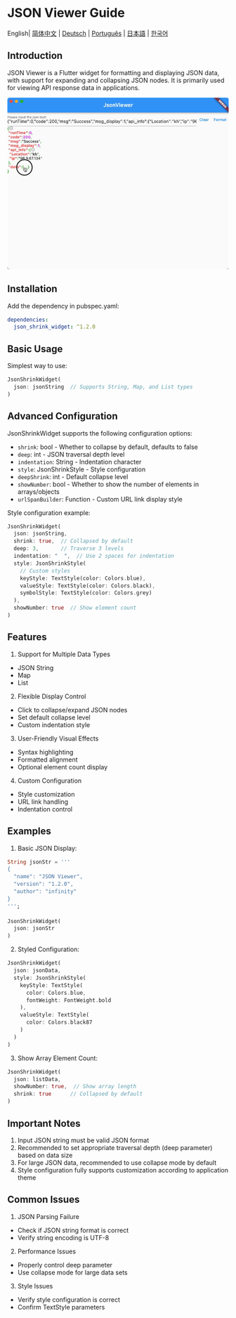 # JSON Viewer Guide

English| [简体中文](guide_cn.md) | [Deutsch](guide_de.md) | [Português](guide_pt.md) | [日本語](guide_jp.md) | [한국어](guide_kr.md)

## Introduction

JSON Viewer is a Flutter widget for formatting and displaying JSON data, with support for expanding and collapsing JSON nodes. It is primarily used for viewing API response data in applications.

![Alt](pics/show.gif)

## Installation

Add the dependency in pubspec.yaml:

```yaml
dependencies:
  json_shrink_widget: ^1.2.0
```

## Basic Usage

Simplest way to use:

```dart
JsonShrinkWidget(
  json: jsonString  // Supports String, Map, and List types
)
```

## Advanced Configuration

JsonShrinkWidget supports the following configuration options:

- `shrink`: bool - Whether to collapse by default, defaults to false
- `deep`: int - JSON traversal depth level
- `indentation`: String - Indentation character
- `style`: JsonShrinkStyle - Style configuration
- `deepShrink`: int - Default collapse level
- `showNumber`: bool - Whether to show the number of elements in arrays/objects
- `urlSpanBuilder`: Function - Custom URL link display style

Style configuration example:

```dart
JsonShrinkWidget(
  json: jsonString,
  shrink: true,  // Collapsed by default
  deep: 3,       // Traverse 3 levels
  indentation: "  ",  // Use 2 spaces for indentation
  style: JsonShrinkStyle(
    // Custom styles
    keyStyle: TextStyle(color: Colors.blue),
    valueStyle: TextStyle(color: Colors.black),
    symbolStyle: TextStyle(color: Colors.grey)
  ),
  showNumber: true  // Show element count
)
```

## Features

1. Support for Multiple Data Types
- JSON String
- Map
- List

2. Flexible Display Control
- Click to collapse/expand JSON nodes
- Set default collapse level
- Custom indentation style

3. User-Friendly Visual Effects
- Syntax highlighting
- Formatted alignment
- Optional element count display

4. Custom Configuration
- Style customization
- URL link handling
- Indentation control

## Examples

1. Basic JSON Display:

```dart
String jsonStr = '''
{
  "name": "JSON Viewer",
  "version": "1.2.0",
  "author": "infinity"
}
''';

JsonShrinkWidget(
  json: jsonStr
)
```

2. Styled Configuration:

```dart
JsonShrinkWidget(
  json: jsonData,
  style: JsonShrinkStyle(
    keyStyle: TextStyle(
      color: Colors.blue,
      fontWeight: FontWeight.bold
    ),
    valueStyle: TextStyle(
      color: Colors.black87
    )
  )
)
```

3. Show Array Element Count:

```dart
JsonShrinkWidget(
  json: listData,
  showNumber: true,  // Show array length
  shrink: true      // Collapsed by default
)
```

## Important Notes

1. Input JSON string must be valid JSON format
2. Recommended to set appropriate traversal depth (deep parameter) based on data size
3. For large JSON data, recommended to use collapse mode by default
4. Style configuration fully supports customization according to application theme

## Common Issues

1. JSON Parsing Failure
- Check if JSON string format is correct
- Verify string encoding is UTF-8

2. Performance Issues
- Properly control deep parameter
- Use collapse mode for large data sets

3. Style Issues
- Verify style configuration is correct
- Confirm TextStyle parameters 